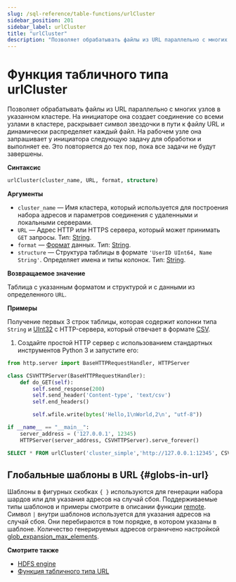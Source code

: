 ```yaml
---
slug: /sql-reference/table-functions/urlCluster
sidebar_position: 201
sidebar_label: urlCluster
title: "urlCluster"
description: "Позволяет обрабатывать файлы из URL параллельно с многих узлов в указанном кластере."
---
```



# Функция табличного типа urlCluster

Позволяет обрабатывать файлы из URL параллельно с многих узлов в указанном кластере. На инициаторе она создает соединение со всеми узлами в кластере, раскрывает символ звездочки в пути к файлу URL и динамически распределяет каждый файл. На рабочем узле она запрашивает у инициатора следующую задачу для обработки и выполняет ее. Это повторяется до тех пор, пока все задачи не будут завершены.

**Синтаксис**

``` sql
urlCluster(cluster_name, URL, format, structure)
```

**Аргументы**

-   `cluster_name` — Имя кластера, который используется для построения набора адресов и параметров соединения с удаленными и локальными серверами.
- `URL` — Адрес HTTP или HTTPS сервера, который может принимать `GET` запросы. Тип: [String](../../sql-reference/data-types/string.md).
- `format` — [Формат](/sql-reference/formats) данных. Тип: [String](../../sql-reference/data-types/string.md).
- `structure` — Структура таблицы в формате `'UserID UInt64, Name String'`. Определяет имена и типы колонок. Тип: [String](../../sql-reference/data-types/string.md).

**Возвращаемое значение**

Таблица с указанным форматом и структурой и с данными из определенного `URL`.

**Примеры**

Получение первых 3 строк таблицы, которая содержит колонки типа `String` и [UInt32](../../sql-reference/data-types/int-uint.md) с HTTP-сервера, который отвечает в формате [CSV](../../interfaces/formats.md#csv).

1. Создайте простой HTTP сервер с использованием стандартных инструментов Python 3 и запустите его:

```python
from http.server import BaseHTTPRequestHandler, HTTPServer

class CSVHTTPServer(BaseHTTPRequestHandler):
    def do_GET(self):
        self.send_response(200)
        self.send_header('Content-type', 'text/csv')
        self.end_headers()

        self.wfile.write(bytes('Hello,1\nWorld,2\n', "utf-8"))

if __name__ == "__main__":
    server_address = ('127.0.0.1', 12345)
    HTTPServer(server_address, CSVHTTPServer).serve_forever()
```

``` sql
SELECT * FROM urlCluster('cluster_simple','http://127.0.0.1:12345', CSV, 'column1 String, column2 UInt32')
```

## Глобальные шаблоны в URL {#globs-in-url}

Шаблоны в фигурных скобках `{ }` используются для генерации набора шардов или для указания адресов на случай сбоя. Поддерживаемые типы шаблонов и примеры смотрите в описании функции [remote](remote.md#globs-in-addresses).
Символ `|` внутри шаблонов используется для указания адресов на случай сбоя. Они перебираются в том порядке, в котором указаны в шаблоне. Количество генерируемых адресов ограничено настройкой [glob_expansion_max_elements](../../operations/settings/settings.md#glob_expansion_max_elements).

**Смотрите также**

-   [HDFS engine](../../engines/table-engines/special/url.md)
-   [Функция табличного типа URL](../../sql-reference/table-functions/url.md)
